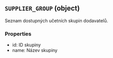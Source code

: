 ## `SUPPLIER_GROUP` (object)
Seznam dostupných učetních skupin dodavatelů.

### Properties
- id: ID skupiny
- name: Název skupiny
